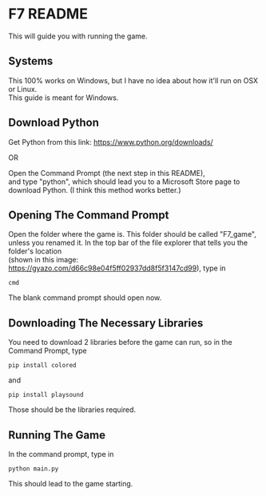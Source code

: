 # F7 README

This will guide you with running the game.

## Systems

This 100% works on Windows, but I have no idea about how it'll run on OSX or Linux.\
This guide is meant for Windows. 

## Download Python

Get Python from this link:
https://www.python.org/downloads/

OR

Open the Command Prompt (the next step in this README),\
and type "python", which should lead you to a Microsoft Store page to download Python. (I think this method works better.)

## Opening The Command Prompt

Open the folder where the game is. This folder should be called "F7_game", \
unless you renamed it. In the top bar of the file explorer that tells you the folder's location\
(shown in this image: https://gyazo.com/d66c98e04f5ff02937dd8f5f3147cd99),
type in 
```
cmd
```
The blank command prompt should open now.

## Downloading The Necessary Libraries

You need to download 2 libraries before the game can run, so in the Command Prompt, type
```
pip install colored
```
and
```
pip install playsound
```
Those should be the libraries required.

## Running The Game

In the command prompt, type in 
```
python main.py
```
This should lead to the game starting.
